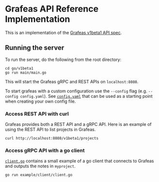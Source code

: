# Grafeas API Reference Implementation

This is an implementation of the [Grafeas v1beta1 API spec](https://github.com/grafeas/grafeas/tree/master/proto/v1beta1).

## Running the server
To run the server, do the following from the root directory:

```shell
cd go/v1beta1
go run main/main.go
```

This will start the Grafeas gRPC and REST APIs on `localhost:8080`.

To start grafeas with a custom configuration use the `--config` flag (e.g. `--config config.yaml`). See [`config.yaml`](config.yaml) that can be used as a starting point when creating your own config file.

### Access REST API with curl

Grafeas provides both a REST API and a gRPC API. Here is an example of using the REST API to list projects in Grafeas.

`curl http://localhost:8080/v1beta1/projects`

### Access gRPC API with a go client

[`client.go`](example/client/client.go) contains a small example of a go client that connects to Grafeas and outputs the notes in `myproject`.

```shell
go run example/client/client.go
```
